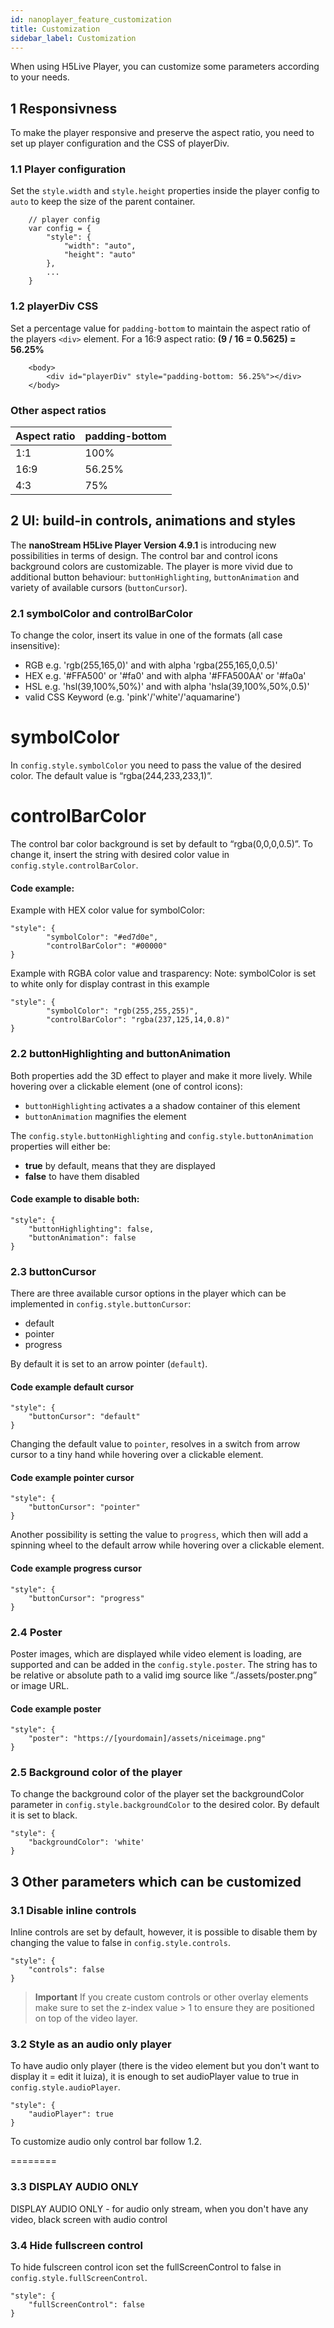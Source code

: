 ```yaml
---
id: nanoplayer_feature_customization
title: Customization
sidebar_label: Customization
---
```


When using H5Live Player, you can customize some parameters according to your needs. 

## 1 Responsivness 

To make the player responsive and preserve the aspect ratio, you need to set up player configuration and the CSS of playerDiv.

### 1.1 Player configuration
Set the `style.width` and `style.height` properties inside the player config to `auto` to  keep the size of the parent container.

```
    // player config 
    var config = {
        "style": {
            "width": "auto",
            "height": "auto"
        },
        ...
    }
```

### 1.2 playerDiv CSS
Set a percentage value for `padding-bottom` to maintain the aspect ratio of the players `<div>` element.
For a 16:9 aspect ratio: **(9 / 16 = 0.5625) = 56.25%**

``` 
    <body>
        <div id="playerDiv" style="padding-bottom: 56.25%"></div>
    </body>
```

### Other aspect ratios

| Aspect ratio | padding-bottom |
| ------------ | -------------- |
| 1:1          | 100%           |
| 16:9         | 56.25%         |
| 4:3          | 75%            |

## 2 UI: build-in controls, animations and styles

The **nanoStream H5Live Player Version 4.9.1** is introducing new possibilities in terms of design. The control bar and control icons background colors are customizable. The player is more vivid due to additional button behaviour: `buttonHighlighting`, `buttonAnimation` and variety of available cursors (`buttonCursor`). 

### 2.1 symbolColor and controlBarColor

To change the color, insert its value in one of the formats (all case insensitive):
- RGB e.g. 'rgb(255,165,0)' and with alpha 'rgba(255,165,0,0.5)'
- HEX e.g. '#FFA500' or '#fa0' and with alpha '#FFA500AA' or '#fa0a'
- HSL e.g. 'hsl(39,100%,50%)' and with alpha 'hsla(39,100%,50%,0.5)'
- valid CSS Keyword (e.g. 'pink'/'white'/'aquamarine')

# symbolColor

In `config.style.symbolColor` you need to pass the value of the desired color. The default value is “rgba(244,233,233,1)”.

# controlBarColor

The control bar color background is set by default to “rgba(0,0,0,0.5)”. To change it, insert the string with desired color value in `config.style.controlBarColor`.

#### Code example:

Example with HEX color value for symbolColor:
```
"style": {
        "symbolColor": "#ed7d0e",
        "controlBarColor": "#00000"
}
```

Example with RGBA color value and trasparency:
Note: symbolColor is set to white only for display contrast in this example

```
"style": {
        "symbolColor": "rgb(255,255,255)",
        "controlBarColor": "rgba(237,125,14,0.8)"
}
```

### 2.2 buttonHighlighting and buttonAnimation

Both properties add the 3D effect to player and make it more lively. 
While hovering over a clickable element (one of control icons):
- `buttonHighlighting` activates a a shadow container of this element
- `buttonAnimation` magnifies the element

The  `config.style.buttonHighlighting` and `config.style.buttonAnimation` properties will either be:

- **true** by default, means that they are displayed
- **false** to have them disabled

#### Code example to disable both:
```
"style": {
    "buttonHighlighting": false,
    "buttonAnimation": false
}
```
### 2.3 buttonCursor

There are three available cursor options in the player which can be implemented in `config.style.buttonCursor`:
- default
- pointer
- progress


By default it is set to an arrow pointer (`default`). 

#### Code example default cursor
```
"style": {
    "buttonCursor": "default"
}
```
Changing the default value to `pointer`, resolves in a switch from arrow cursor to a tiny hand while hovering over a clickable element.

#### Code example pointer cursor
```
"style": {
    "buttonCursor": "pointer"
}
```
Another possibility is setting the value to `progress`, which then will add a spinning wheel to the default arrow while hovering over a clickable element. 

#### Code example progress cursor
```
"style": {
    "buttonCursor": "progress"
}
```
### 2.4 Poster

Poster images, which are displayed while video element is loading, are supported and can be added in the `config.style.poster`. The string has to be relative or absolute path to a valid img source like “./assets/poster.png” or image URL.

#### Code example poster
```
"style": {
    "poster": "https://[yourdomain]/assets/niceimage.png"
}
```

### 2.5 Background color of the player

To change the background color of the player set the backgroundColor parameter in `config.style.backgroundColor` to the desired color. By default it is set to black.

```
"style": {
    "backgroundColor": 'white'
}
```
## 3 Other parameters which can be customized

### 3.1 Disable inline controls

Inline controls are set by default, however, it is possible to disable them by changing the value to false in `config.style.controls`.
```
"style": {
    "controls": false
}
```

> **Important**
>  If you create custom controls or other overlay elements make sure to set the z-index value > 1 to ensure they are positioned on top of the video layer. 

### 3.2 Style as an audio only player

<!-- so when you have video+audio then only audio is displayed so how to style the video player-->
To have audio only player (there is the video element but you don't want to display it = edit it luiza), it is enough to set audioPlayer value to true in `config.style.audioPlayer`. 
```
"style": {
    "audioPlayer": true
}
```

To customize audio only control bar follow 1.2. 

======== 
### 3.3 DISPLAY AUDIO ONLY
DISPLAY AUDIO ONLY - for audio only stream, when you don't have any video, black screen with audio control 


### 3.4 Hide fullscreen control

To hide fulscreen control icon set the fullScreenControl to false in `config.style.fullScreenControl`.

```
"style": {
    "fullScreenControl": false
}
```